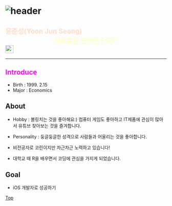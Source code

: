 # ![header](https://capsule-render.vercel.app/api?type=soft&color=timeGradient&text=%20Hi!%20%20&height=200&fontSize=60)

## <span style="color:#FFD8BFD8">**윤준성(Yoon Jun Seong)**</span>   <br>  <center><span style="color:#FFFFB6C1">자유로운 연예인 **ESFP**</span></center>  [<img width='25' height='25' src='https://png.pngtree.com/png-vector/20221018/ourmid/pngtree-instagram-icon-png-image_6315974.png'>](https://www.instagram.com/heavyrain_on/?hl=ko)
---


## <span style="color:#FF00FFFF">Introduce</span>
- Birth : 1999. 2.15
- Major : Economics

## About
- Hobby : 볼링치는 것을 좋아해요:)
          컴퓨터 게임도 좋아하고 IT제품에 관심이 많아서 유튜브 찾아보는 것을 즐겨합니다.

- Personality : 둥글둥글한 성격으로 사람들과 어울리는 것을 좋아합니다. 

- 비전공자로 코린이지만 차근차근 노력하고 있습니다!

- 대학교 때 R을 배우면서 코딩에 관심을 가지게 되었습니다.

## Goal
- iOS 개발자로 성공하기


<a href="#" class="btn--success">Top</a>
